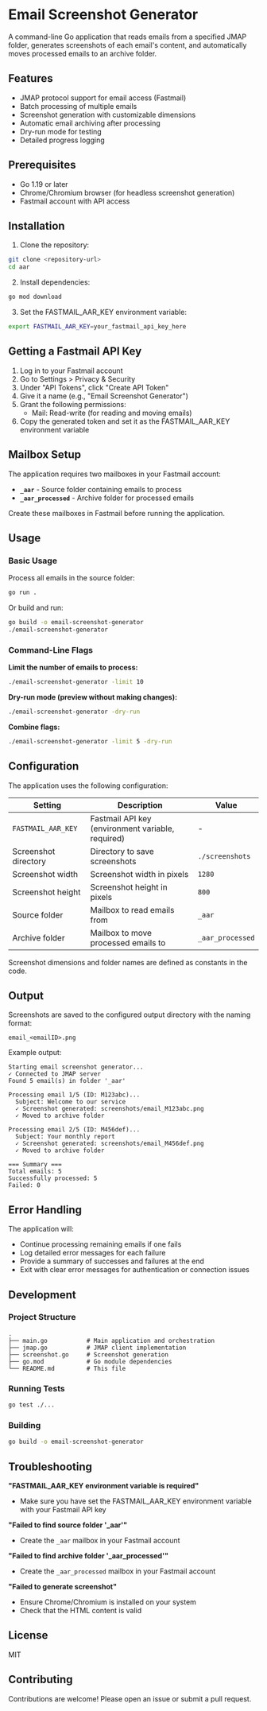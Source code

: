 # Email Screenshot Generator

A command-line Go application that reads emails from a specified JMAP folder, generates screenshots of each email's content, and automatically moves processed emails to an archive folder.

## Features

- JMAP protocol support for email access (Fastmail)
- Batch processing of multiple emails
- Screenshot generation with customizable dimensions
- Automatic email archiving after processing
- Dry-run mode for testing
- Detailed progress logging

## Prerequisites

- Go 1.19 or later
- Chrome/Chromium browser (for headless screenshot generation)
- Fastmail account with API access

## Installation

1. Clone the repository:
```bash
git clone <repository-url>
cd aar
```

2. Install dependencies:
```bash
go mod download
```

3. Set the FASTMAIL_AAR_KEY environment variable:
```bash
export FASTMAIL_AAR_KEY=your_fastmail_api_key_here
```

## Getting a Fastmail API Key

1. Log in to your Fastmail account
2. Go to Settings > Privacy & Security
3. Under "API Tokens", click "Create API Token"
4. Give it a name (e.g., "Email Screenshot Generator")
5. Grant the following permissions:
   - Mail: Read-write (for reading and moving emails)
6. Copy the generated token and set it as the FASTMAIL_AAR_KEY environment variable

## Mailbox Setup

The application requires two mailboxes in your Fastmail account:

- **`_aar`** - Source folder containing emails to process
- **`_aar_processed`** - Archive folder for processed emails

Create these mailboxes in Fastmail before running the application.

## Usage

### Basic Usage

Process all emails in the source folder:
```bash
go run .
```

Or build and run:
```bash
go build -o email-screenshot-generator
./email-screenshot-generator
```

### Command-Line Flags

**Limit the number of emails to process:**
```bash
./email-screenshot-generator -limit 10
```

**Dry-run mode (preview without making changes):**
```bash
./email-screenshot-generator -dry-run
```

**Combine flags:**
```bash
./email-screenshot-generator -limit 5 -dry-run
```

## Configuration

The application uses the following configuration:

| Setting | Description | Value |
|---------|-------------|-------|
| `FASTMAIL_AAR_KEY` | Fastmail API key (environment variable, required) | - |
| Screenshot directory | Directory to save screenshots | `./screenshots` |
| Screenshot width | Screenshot width in pixels | `1280` |
| Screenshot height | Screenshot height in pixels | `800` |
| Source folder | Mailbox to read emails from | `_aar` |
| Archive folder | Mailbox to move processed emails to | `_aar_processed` |

Screenshot dimensions and folder names are defined as constants in the code.

## Output

Screenshots are saved to the configured output directory with the naming format:
```
email_<emailID>.png
```

Example output:
```
Starting email screenshot generator...
✓ Connected to JMAP server
Found 5 email(s) in folder '_aar'

Processing email 1/5 (ID: M123abc)...
  Subject: Welcome to our service
  ✓ Screenshot generated: screenshots/email_M123abc.png
  ✓ Moved to archive folder

Processing email 2/5 (ID: M456def)...
  Subject: Your monthly report
  ✓ Screenshot generated: screenshots/email_M456def.png
  ✓ Moved to archive folder

=== Summary ===
Total emails: 5
Successfully processed: 5
Failed: 0
```

## Error Handling

The application will:
- Continue processing remaining emails if one fails
- Log detailed error messages for each failure
- Provide a summary of successes and failures at the end
- Exit with clear error messages for authentication or connection issues

## Development

### Project Structure

```
.
├── main.go           # Main application and orchestration
├── jmap.go           # JMAP client implementation
├── screenshot.go     # Screenshot generation
├── go.mod            # Go module dependencies
└── README.md         # This file
```

### Running Tests

```bash
go test ./...
```

### Building

```bash
go build -o email-screenshot-generator
```

## Troubleshooting

**"FASTMAIL_AAR_KEY environment variable is required"**
- Make sure you have set the FASTMAIL_AAR_KEY environment variable with your Fastmail API key

**"Failed to find source folder '_aar'"**
- Create the `_aar` mailbox in your Fastmail account

**"Failed to find archive folder '_aar_processed'"**
- Create the `_aar_processed` mailbox in your Fastmail account

**"Failed to generate screenshot"**
- Ensure Chrome/Chromium is installed on your system
- Check that the HTML content is valid

## License

MIT

## Contributing

Contributions are welcome! Please open an issue or submit a pull request.

